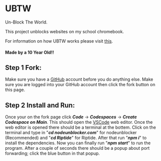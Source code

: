 # UBTW

Un-Block The World.

This project unblocks websites on my school chromebook.

For information on how UBTW works please visit [this](https://montclair-reads.github.io/articles/#ubtw).

#### Made by a 10 Year Old!!

## Step 1 Fork:

Make sure you have a [GitHub](https://github.com) account before you do anything else.
Make sure you are logged into your GitHub account then click the fork button on this page.

## Step 2 Install and Run:

Once your on the fork page click ***Code*** -> ***Codespaces*** -> ***Create Codespace on Main***.
This should open the [VSCode](https://code.visualstudio.com) web editor.
Once the web editor is opened there should be a terminal at the bottem.
Click on the terminal and type in "***cd nodeunblocker.com***" for nodeunblocker (Recommended) and "***cd Riptide***" for Riptide.
After that run "***npm i***" to install the dependencies.
Now you can finally run "***npm start***" to run the program.
After a couple of seconds there should be a popup about port forwarding; click the blue button in that popup.
